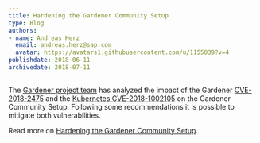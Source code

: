 ```yaml
---
title: Hardening the Gardener Community Setup
type: Blog
authors: 
- name: Andreas Herz
  email: andreas.herz@sap.com
  avatar: https://avatars1.githubusercontent.com/u/1155039?v=4
publishdate: 2018-06-11
archivedate: 2018-07-11
---
```


The [Gardener project team](https://github.com/gardener/gardener) has analyzed the impact of the 
Gardener [CVE-2018-2475](https://groups.google.com/forum/#!topic/gardener/Pom2Y70cDpw) and 
the [Kubernetes CVE-2018-1002105](https://groups.google.com/forum/#!topic/kubernetes-announce/GVllWCg6L88) on 
the Gardener Community Setup. Following some recommendations it is possible to mitigate both vulnerabilities.
 
Read more on [Hardening the Gardener Community Setup](../../documentation/guides/install_gardener/secure-setup/_index.md).